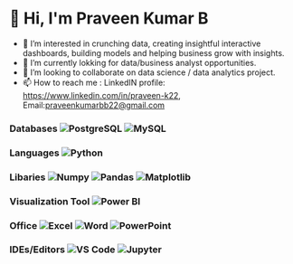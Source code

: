# 👋 Hi, I'm Praveen Kumar B

- 👀 I’m interested in crunching data, creating insightful interactive dashboards, building models and helping business grow with insights.
- 🌱 I’m currently lokking for data/business analyst opportunities.
- 🙏 I’m looking to collaborate on data science / data analytics project.
- 📫 How to reach me : LinkedIN profile: https://www.linkedin.com/in/praveen-k22, 
                      Email:[praveenkumarbb22@gmail.com](mailto:praveenkumarbb22@gmail.com)

### Databases ![PostgreSQL](https://img.shields.io/badge/PostgreSQL-336791?style=for-the-badge&logo=postgresql&logoColor=white) ![MySQL](https://img.shields.io/badge/MySQL-4479A1?style=for-the-badge&logo=mysql&logoColor=white)

### Languages ![Python](https://img.shields.io/badge/Python-3776AB?style=for-the-badge&logo=python&logoColor=white)

### Libaries ![Numpy](https://img.shields.io/badge/Numpy-013243?style=for-the-badge&logo=numpy&logoColor=white) ![Pandas](https://img.shields.io/badge/Pandas-150458?style=for-the-badge&logo=pandas&logoColor=white) ![Matplotlib](https://img.shields.io/badge/Matplotlib-0072B2?style=for-the-badge&logo=matplotlib&logoColor=white)

### Visualization Tool ![Power BI](https://img.shields.io/badge/Power%20BI-F2C811?style=for-the-badge&logo=power%20bi&logoColor=black)

### Office ![Excel](https://img.shields.io/badge/Microsoft%20Excel-217346?style=for-the-badge&logo=microsoft%20excel&logoColor=white) ![Word](https://img.shields.io/badge/Microsoft%20Word-2B579A?style=for-the-badge&logo=microsoft%20word&logoColor=white) ![PowerPoint](https://img.shields.io/badge/Microsoft%20PowerPoint-FF6F00?style=for-the-badge&logo=microsoft%20powerpoint&logoColor=white)

### IDEs/Editors ![VS Code](https://img.shields.io/badge/VS%20Code-007ACC?style=for-the-badge&logo=visual-studio-code&logoColor=white) ![Jupyter](https://img.shields.io/badge/Jupyter-F37626?style=for-the-badge&logo=jupyter&logoColor=white)




